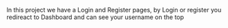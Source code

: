In this project we have a Login and Register pages, by Login or register you redireact to Dashboard and can see your username on the top

